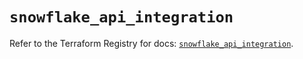 # `snowflake_api_integration`

Refer to the Terraform Registry for docs: [`snowflake_api_integration`](https://registry.terraform.io/providers/snowflakedb/snowflake/1.2.1/docs/resources/api_integration).
